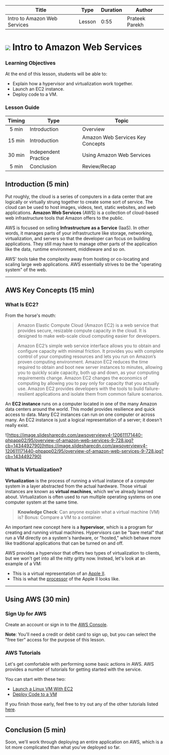 | Title | Type | Duration | Author |
| -- | -- | -- | -- |
| Intro to Amazon Web Services | Lesson | 0:55 | Prateek Parekh |      
    
# ![](https://ga-dash.s3.amazonaws.com/production/assets/logo-9f88ae6c9c3871690e33280fcf557f33.png) Intro to Amazon Web Services

### Learning Objectives

At the end of this lesson, students will be able to:
- Explain how a hypervisor and virtualization work together.
- Launch an EC2 instance.
- Deploy code to a VM.

### Lesson Guide

| Timing  | Type  | Topic  |
|:-:|---|---|
| 5 min   | Introduction  | Overview |
| 15 min  | Introduction  | Amazon Web Services Key Concepts |
| 30 min  | Independent Practice  | Using Amazon Web Services |
| 5 min   | Conclusion  | Review/Recap |

## Introduction (5 min)

Put roughly, the cloud is a series of computers in a data center that are logically or virtually strung together to create some sort of service. The cloud can be used to host images, videos, text, static websites, and web applications. **Amazon Web Services** (AWS) is a collection of cloud-based web infrastructure tools that Amazon offers to the public.

AWS is focused on selling **Infrastructure as a Service** (IaaS). In other words, it manages parts of your infrastructure like storage, networking, virtualization, and servers so that the developer can focus on building applications. They still may have to manage other parts of the application like the data, runtime environment, middleware and so on. 

AWS' tools take the complexity away from hosting or co-locating and scaling large web applications. AWS essentially strives to be the "operating system" of the web.

------

## AWS Key Concepts (15 min)

### What Is EC2?

From the horse's mouth:

> Amazon Elastic Compute Cloud (Amazon EC2) is a web service that provides secure, resizable compute capacity in the cloud. It is designed to make web-scale cloud computing easier for developers.

> Amazon EC2’s simple web service interface allows you to obtain and configure capacity with minimal friction. It provides you with complete control of your computing resources and lets you run on Amazon’s proven computing environment. Amazon EC2 reduces the time required to obtain and boot new server instances to minutes, allowing you to quickly scale capacity, both up and down, as your computing requirements change. Amazon EC2 changes the economics of computing by allowing you to pay only for capacity that you actually use. Amazon EC2 provides developers with the tools to build failure-resilient applications and isolate them from common failure scenarios.

An **EC2 instance** runs on a computer located in one of the many Amazon data centers around the world. This model provides resilience and quick access to data. Many EC2 instances can run on one computer or across many. An EC2 instance is just a logical representation of a server; it doesn't really exist.

![https://image.slidesharecdn.com/awsoverviewv4-120611171440-phpapp02/95/overview-of-amazon-web-services-9-728.jpg?cb=1434492790](https://image.slidesharecdn.com/awsoverviewv4-120611171440-phpapp02/95/overview-of-amazon-web-services-9-728.jpg?cb=1434492790)

### What Is Virtualization?

**Virtualization** is the process of running a virtual instance of a computer system in a layer abstracted from the actual hardware. Those virtual instances are known as **virtual machines**, which we've already learned about. Virtualization is often used to run multiple operating systems on one computer system at the same time.

> **Knowledge Check**: Can anyone explain what a virtual machine (VM) is? Bonus: Compare a VM to a container.

An important new concept here is a **hypervisor**, which is a program for creating and running virtual machines. Hypervisors can be "bare metal" that run a VM directly on a system's hardware, or "hosted," which behave more like traditional applications that can be turned on and off.

AWS provides a hypervisor that offers two types of virtualization to clients, but we won't get into all the nitty gritty now. Instead, let's look at an example of a VM:
- This is a virtual representation of an [Apple II](https://www.scullinsteel.com/apple2/).
- This is what the [processor](http://www.visual6502.org/JSSim/) of the Apple II looks like.

-----

## Using AWS (30 min)

### Sign Up for AWS

Create an account or sign in to the [AWS Console](https://aws.amazon.com/).

**Note**: You'll need a credit or debit card to sign up, but you can select the "free tier" access for the purpose of this lesson.

### AWS Tutorials

Let's get comfortable with performing some basic actions in AWS. AWS provides a number of tutorials for getting started with the service.

You can start with these two:
- [Launch a Linux VM With EC2](https://aws.amazon.com/getting-started/tutorials/launch-a-virtual-machine/?trk=gs_card)
- [Deploy Code to a VM](https://aws.amazon.com/getting-started/tutorials/deploy-code-vm/?trk=gs_card)

If you finish those early, feel free to try out any of the other tutorials listed [here](https://aws.amazon.com/getting-started/tutorials/).

----

## Conclusion (5 min)

Soon, we'll work through deploying an entire application on AWS, which is a lot more complicated than what you've deployed so far.